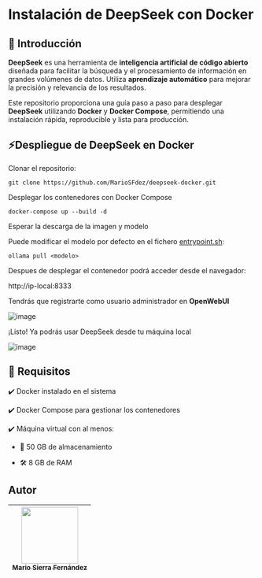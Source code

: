 # Instalación de DeepSeek con Docker
## 📝 Introducción
**DeepSeek** es una herramienta de **inteligencia artificial de código abierto** diseñada para facilitar la búsqueda y el procesamiento de información en grandes volúmenes de datos. Utiliza **aprendizaje automático** para mejorar la precisión y relevancia de los resultados.

Este repositorio proporciona una guía paso a paso para desplegar **DeepSeek** utilizando **Docker** y **Docker Compose**, permitiendo una instalación rápida, reproducible y lista para producción.

## ⚡Despliegue de DeepSeek en Docker

Clonar el repositorio:
```
git clone https://github.com/MarioSFdez/deepseek-docker.git
```

Desplegar los contenedores con Docker Compose
```
docker-compose up --build -d
```

Esperar la descarga de la imagen y modelo

Puede modificar el modelo por defecto en el fichero [entrypoint.sh](entrypoint.sh):
```
ollama pull <modelo>
```

Despues de desplegar el contenedor podrá acceder desde el navegador: 

http://ip-local:8333

Tendrás que registrarte como usuario administrador en **OpenWebUI**

![image](https://github.com/user-attachments/assets/99e8965a-9a96-4b33-8691-bf09d35c6142)

¡Listo! Ya podrás usar DeepSeek desde tu máquina local

![image](https://github.com/user-attachments/assets/bb53bf5f-7888-45b7-8032-12403e1d813f)

## 📌 Requisitos
✔️ Docker instalado en el sistema

✔️ Docker Compose para gestionar los contenedores

✔️ Máquina virtual con al menos:

- 💾 50 GB de almacenamiento

- 🛠 8 GB de RAM

## Autor
| [<img src="https://avatars.githubusercontent.com/u/140948023?s=400&u=f1aaaefb0cd2fe5f6be92fba05411a79d3a92878&v=4" width=115><br><sub>Mario Sierra Fernández</sub>](https://github.com/MarioSFdez) |
| :---: | 
